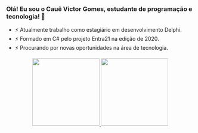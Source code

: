 ### Olá! Eu sou o Cauê Victor Gomes, estudante de programação e tecnologia! 👋

- ⚡ Atualmente trabalho como estagiário em desenvolvimento Delphi.
- ⚡ Formado em C# pelo projeto Entra21 na edição de 2020.
- ⚡ Procurando por novas oportunidades na área de tecnologia.

<div align="center">
  <a href="https://github.com/CaueGomes">
  <img height="180em" src="https://github-readme-stats.vercel.app/api?username=CaueGomes&show_icons=true&theme=radical&include_all_commits=true&count_private=true"/>
  <img height="180em" src="https://github-readme-stats.vercel.app/api/top-langs/?username=CaueGomes&layout=compact&langs_count=7&theme=radical"/>
</div>
  
<!--
**CaueGomes/CaueGomes** is a ✨ _special_ ✨ repository because its `README.md` (this file) appears on your GitHub profile.

Here are some ideas to get you started:

- 🔭 I’m currently working on ...
- 🌱 I’m currently learning ...
- 👯 I’m looking to collaborate on ...
- 🤔 I’m looking for help with ...
- 💬 Ask me about ...
- 📫 How to reach me: ...
- 😄 Pronouns: ...
- ⚡ Fun fact: ...
-->
